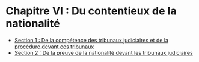 # Chapitre VI : Du contentieux de la nationalité

- [Section 1 : De la compétence des tribunaux judiciaires et de la procédure devant ces tribunaux](section-1)
- [Section 2 : De la preuve de la nationalité devant les tribunaux judiciaires](section-2)
